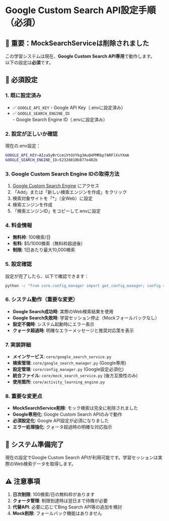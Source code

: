 # Google Custom Search API設定手順（必須）

## 🚨 重要：MockSearchServiceは削除されました

この学習システムは現在、**Google Custom Search API専用**で動作します。  
以下の設定は**必須**です。

## 🔧 必須設定

### 1. 既に設定済み
- ✅ `GOOGLE_API_KEY` - Google API Key（.envに設定済み）
- ✅ `GOOGLE_SEARCH_ENGINE_ID` - Google Search Engine ID（.envに設定済み）

### 2. 設定が正しいか確認

現在の.env設定：
```bash
GOOGLE_API_KEY=AIzaSyBrCcmiVtGVYkg3AuQ4PMRbp7ARFlXsYXmA
GOOGLE_SEARCH_ENGINE_ID=52328810b877e402b
```

### 3. Google Custom Search Engine IDの取得方法

1. [Google Custom Search Engine](https://cse.google.com/cse/) にアクセス
2. 「Add」または「新しい検索エンジンを作成」をクリック
3. 検索対象サイトを「*」（全Web）に設定
4. 検索エンジンを作成
5. 「検索エンジンID」をコピーして.envに設定

### 4. 料金情報

- **無料枠**: 100検索/日
- **有料**: $5/1000検索（無料枠超過後）
- **制限**: 1日あたり最大10,000検索

### 5. 設定確認

設定が完了したら、以下で確認できます：

```bash
python -c "from core.config_manager import get_config_manager; config = get_config_manager(); print(f'Google API設定: {config.is_google_search_configured()}'); print(f'Search Engine ID: {config.get_google_search_engine_id()}')"
```

### 6. システム動作（重要な変更）

- **Google Search成功時**: 実際のWeb検索結果を使用
- **Google Search失敗時**: 学習セッション停止（Mockフォールバックなし）
- **設定不備時**: システム起動時にエラー表示
- **クォータ超過時**: 明確なエラーメッセージと推奨対応策を表示

### 7. 実装詳細

- **メインサービス**: `core/google_search_service.py`
- **検索管理**: `core/google_search_manager.py` (Google専用)
- **設定管理**: `core/config_manager.py` (Google設定必須化)
- **統合ファイル**: `core/mock_search_service.py` (後方互換性のみ)
- **使用箇所**: `core/activity_learning_engine.py`

### 8. 重要な変更点

- **MockSearchService削除**: モック検索は完全に削除されました
- **Google専用化**: Google Custom Search APIのみで動作
- **必須設定化**: Google API設定が必須になりました
- **エラー処理強化**: クォータ超過時の明確な対応指示

## 🚀 システム準備完了

現在の設定でGoogle Custom Search APIが利用可能です。学習セッションは実際のWeb検索データを取得します。

## ⚠️ 注意事項

1. **日次制限**: 100検索/日の無料枠があります
2. **クォータ管理**: 制限到達時は翌日まで待機が必要
3. **代替API**: 必要に応じてBing Search API等の追加を検討
4. **Mock削除**: フォールバック機能はありません